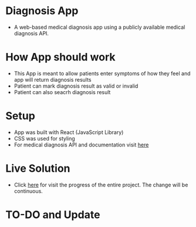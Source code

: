 # Diagnosis App

* A web-based medical diagnosis app using a publicly available medical diagnosis API.

# How App should work

* This App is meant to allow patients enter symptoms of how they feel and app will return diagnosis results
* Patient can mark diagnosis result as valid or invalid
* Patient can also seacrh diagnosis result

# Setup

* App was built with React (JavaScript Library)
* CSS was used for styling
* For medical diagnosis API and documentation visit [here](https://apimedic.com/)

# Live Solution

* Click [here](https://diagnosisapp.vercel.app/) for visit the progress of the entire project. The change will be continuous.


# TO-DO and Update
